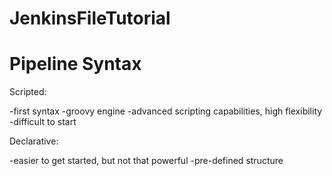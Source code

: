 # JenkinsFileTutorial

# Pipeline Syntax

Scripted:

-first syntax
-groovy engine
-advanced scripting capabilities, high flexibility
-difficult to start

Declarative:

-easier to get started, but not that powerful
-pre-defined structure

